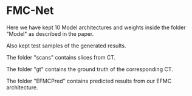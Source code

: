 # FMC-Net
Here we have kept 10 Model architectures and weights inside the folder "Model" as described in the paper.

Also kept test samples of the generated results.

The folder "scans" contains slices from CT.

The folder "gt" contains the ground truth of the corresponding CT.

The folder "EFMCPred" contains predicted results from our EFMC architecture. 
